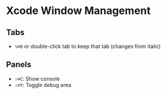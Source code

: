# Xcode Window Management

## Tabs

- `⌥⌘O` or double-click tab to keep that tab (changes from italic)


## Panels

- `⇧⌘C`: Show console
- `⇧⌘Y`: Toggle debug area

